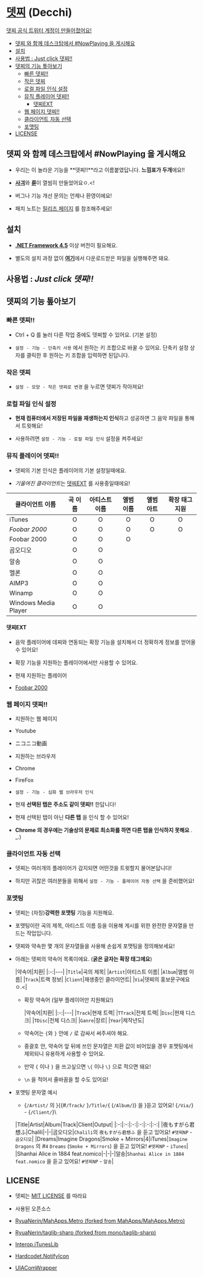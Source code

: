 # [뎃찌](https://github.com/Usagination/Decchi/releases/latest) (Decchi)

[뎃찌 공식 트위터 계정이 만들어졌어요!](https://twitter.com/DecchiSupport)

- [뎃찌 와 함께 데스크탑에서 #NowPlaying 을 게시해요](#뎃찌-와-함께-데스크탑에서-nowplaying-을-게시해요)
- [설치](#설치)
- [사용법 : Just click 뎃찌!!](#사용법--just-click-뎃찌)
- [뎃찌의 기능 톺아보기](#뎃찌의-기능-톺아보기)
  - [빠른 뎃찌!!](#빠른-뎃찌)
  - [작은 뎃찌](#작은-뎃찌)
  - [로컬 파일 인식 설정](#로컬-파일-인식-설정)
  - [뮤직 플레이어 뎃찌!!](#뮤직-플레이어-뎃찌)
    - [뎃찌EXT](#뎃찌ext)
  - [웹 페이지 뎃찌!!](#웹-페이지-뎃찌)
  - [클라이언트 자동 선택](#클라이언트-자동-선택)
  - [포맷팅](#포맷팅)
- [LICENSE](#license)

## **뎃찌** 와 함께 데스크탑에서 #NowPlaying 을 게시해요

- 우리는 이 놀라운 기능을 **뎃찌!!**라고 이름붙였답니다. **느낌표가 두개**에요!!

- [**사긔**](https://github.com/Usagination)와 [**륜**](https://github.com/RyuaNerin)이 열씸히 만들었어요ㅇ.<!

- 버그나 기능 개선 문의는 언제나 환영이에요!

- 패치 노트는 [릴리즈 페이지](https://github.com/Usagination/Decchi/releases) 를 참조해주세요!

## 설치

- [**.NET Framework 4.5**](http://www.microsoft.com/ko-kr/download/details.aspx?id=30653) 이상 버전이 필요해요.

- 별도의 설치 과정 없이 [**여기**](https://github.com/Usagination/Decchi/releases/latest)에서 다운로드받은 파일을 실행해주면 돼요.

## 사용법 : *Just click 뎃찌!!*

## 뎃찌의 기능 톺아보기

### 빠른 뎃찌!!

- Ctrl + Q 를 눌러 다른 작업 중에도 뎃찌할 수 있어요. (기본 설정)

- `설정 - 기능 - 단축키 사용` 에서 원하는 키 조합으로 바꿀 수 있어요. 단축키 설정 상자를 클릭한 후 원하는 키 조합을 입력하면 된답니다.

### 작은 뎃찌

- `설정 - 모양 - 작은 뎃찌로 변경` 을 누르면 뎃찌가 작아져요!

### 로컬 파일 인식 설정

- **현재 컴퓨터에서 저장된 파일을 재생하는지 인식**하고 성공하면 그 음악 파일을 통해서 트윗해요!

- 사용하려면 `설정 - 기능 - 로컬 파일 인식` 설정을 켜주세요!

### 뮤직 플레이어 뎃찌!!

- 뎃찌의 기본 인식은 플레이어의 기본 설정일때에요.

- *기울여진 클라이언트*는 [뎃찌EXT](#뎃찌ext) 를 사용중일때에요!

|클라이언트 이름|곡 이름|아티스트 이름|앨범 이름|앨범 아트|확장 태그 지원|
|---|:-:|:-:|:-:|:-:|:-:|
|iTunes|O|O|O|O|O|
|*Foobar 2000*|O|O|O|O|O|
|Foobar 2000|O|O|O|||
|곰오디오|O|O||||
|알송|O|O||||
|멜론|O|O||||
|AIMP3|O|O||||
|Winamp|O|O||||
|Windows Media Player|O|O|||||

#### 뎃찌EXT

- 음악 플레이어에 데찌와 연동되는 확장 기능을 설치해서 더 정확하게 정보를 얻어올 수 있어요!

- 확장 기능을 지원하는 플레이어에서만 사용할 수 있어요.

- 현재 지원하는 플레이어

 - [Foobar 2000](Decchi-Plugins/foo_decchi/README.md)

### 웹 페이지 뎃찌!!

- 지원하는 웹 페이지

 - Youtube

 - ニコニコ動画

- 지원하는 브라우저

 - Chrome

 - FireFox

- `설정 - 기능 - 심화 웹 브라우저 인식`

 - 현재 **선택된 탭은 주소도 같이 뎃찌!!** 한답니다!

 - 현재 선택된 탭이 아닌 **다른 탭** 을 인식 할 수 있어요!

 - **Chrome 의 경우에는 기술상의 문제로 최소화를 하면 다른 탭을 인식하지 못해요** . _.)

### 클라이언트 자동 선택

- 뎃찌는 여러개의 플레이어가 감지되면 어떤것을 트윗할지 물어본답니다!

- 하지만 귀찮은 여러분들을 위해서 `설정 - 기능 - 플레이어 자동 선택` 을 준비했어요!

### 포맷팅

- 뎃찌는 (자칭)**강력한 포맷팅** 기능을 지원해요.

- 포맷팅이란 곡의 제목, 아티스트 이름 등을 이용해 게시를 위한 완전한 문자열을 만드는 작업입니다.

- 뎃찌와 약속한 몇 개의 문자열들을 사용해 손쉽게 포맷팅을 정의해보세요!

- 아래는 뎃찌의 약속어 목록이에요. (**굵은 글자는 확장 태그에요**)

	|약속어|치환|
|:-:|---|
|`Title`|곡의 제목|
|`Artist`|아티스트 이름|
|`Album`|앨범 이름|
|`Track`|트랙 정보|
|`Client`|재생중인 클라이언트|
|`Via`|뎃찌의 홍보문구에요 ㅇ.<|

	- 확장 약속어 (일부 플레이어만 지원해요!)

		|약속어|치환|
|:-:|---|
|`Track`|현재 트랙|
|`TTrack`|전체 트랙|
|`Disc`|현재 디스크|
|`TDisc`|전체 디스크|
|`Ganre`|장르|
|`Year`|제작년도|

	- 약속어는 `{`와 `}` 안에 `/` 로 감싸서 써주셔야 해요.

	- 중괄호 안, 약속어 앞 뒤에 쓰인 문자열은 치환 값이 비어있을 경우 포맷팅에서 제외되니 유용하게 사용할 수 있어요.

	- 만약 `{` 이나 `}` 을 쓰고싶으면 `\{` 이나 `\}` 으로 적으면 돼요!

	- `\n` 을 적어서 줄바꿈을 할 수도 있어요!

- 포맷팅 문자열 예시

	- {`/Artist/` 의 }{{#`/Track/` }`/Title/`{ (`/Album/`)} 을 }듣고 있어요! {`/Via/`} - {`/Client/`}\

	|Title|Artist|Album|Track|Client|Output|
|:-:|:-:|:-:|:-:|:-:|:-:|
|夜もすがら君想ふ|Chalili|-|-|곰오디오|`Chalili`의 `夜もすがら君想ふ` 을 듣고 있어요! `#뎃찌NP` - `곰오디오`|
|Dreams|Imagine Dragons|Smoke + Mirrors|4|iTunes|`Imagine Dragons` 의 #`4` `Dreams` (`Smoke + Mirrors`) 을 듣고 있어요! `#뎃찌NP` - `iTunes`|
|Shanhai Alice in 1884 feat.nomico|-|-|-|알송|`Shanhai Alice in 1884 feat.nomico` 을 듣고 있어요! `#뎃찌NP` - `알송`|

## LICENSE

- 뎃찌는 [MIT LICENSE](LICENSE.txt) 를 따라요

- 사용된 오픈소스

 - [RyuaNerin/MahApps.Metro (forked from MahApps/MahApps.Metro)](https://github.com/RyuaNerin/MahApps.Metro)

 - [RyuaNerin/taglib-sharp (forked from mono/taglib-sharp)](https://github.com/RyuaNerin/taglib-sharp)

 - [Interop.iTunesLib](Decchi/ExternalLibraries/Interop.iTunesLib)

 - [Hardcodet.NotifyIcon](Decchi/ExternalLibraries/Hardcodet.NotifyIcon.Wpf)

 - [UIAComWrapper](Decchi/ExternalLibraries/UIAComWrapper)

